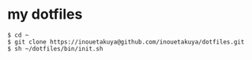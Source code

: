 my dotfiles
====

```
$ cd ~
$ git clone https://inouetakuya@github.com/inouetakuya/dotfiles.git
$ sh ~/dotfiles/bin/init.sh
```
